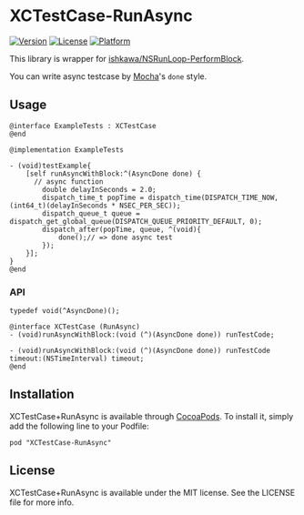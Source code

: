 # XCTestCase-RunAsync

[![Version](https://img.shields.io/cocoapods/v/XCTestCase-RunAsync.svg?style=flat)](http://cocoadocs.org/docsets/XCTestCase+RunAsync)
[![License](https://img.shields.io/cocoapods/l/XCTestCase-RunAsync.svg?style=flat)](http://cocoadocs.org/docsets/XCTestCase+RunAsync)
[![Platform](https://img.shields.io/cocoapods/p/XCTestCase-RunAsync.svg?style=flat)](http://cocoadocs.org/docsets/XCTestCase+RunAsync)

This library is wrapper for [ishkawa/NSRunLoop-PerformBlock](https://github.com/ishkawa/NSRunLoop-PerformBlock "ishkawa/NSRunLoop-PerformBlock").

You can write async testcase by [Mocha](http://mochajs.org/ "Mocha")'s `done` style.

## Usage

``` objc
@interface ExampleTests : XCTestCase
@end

@implementation ExampleTests

- (void)testExample{
    [self runAsyncWithBlock:^(AsyncDone done) {
      // async function
        double delayInSeconds = 2.0;
        dispatch_time_t popTime = dispatch_time(DISPATCH_TIME_NOW, (int64_t)(delayInSeconds * NSEC_PER_SEC));
        dispatch_queue_t queue = dispatch_get_global_queue(DISPATCH_QUEUE_PRIORITY_DEFAULT, 0);
        dispatch_after(popTime, queue, ^(void){
            done();// => done async test
        });
    }];
}
@end

```

### API

``` objc
typedef void(^AsyncDone)();

@interface XCTestCase (RunAsync)
- (void)runAsyncWithBlock:(void (^)(AsyncDone done)) runTestCode;

- (void)runAsyncWithBlock:(void (^)(AsyncDone done)) runTestCode timeout:(NSTimeInterval) timeout;
@end
```

## Installation

XCTestCase+RunAsync is available through [CocoaPods](http://cocoapods.org). To install
it, simply add the following line to your Podfile:

    pod "XCTestCase-RunAsync"

## License

XCTestCase+RunAsync is available under the MIT license. See the LICENSE file for more info.

